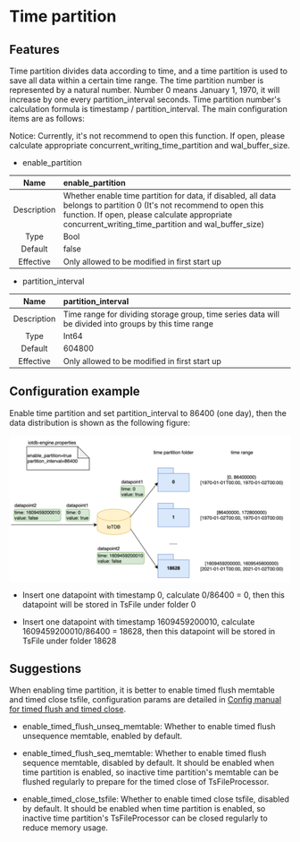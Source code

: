 <!--

    Licensed to the Apache Software Foundation (ASF) under one
    or more contributor license agreements.  See the NOTICE file
    distributed with this work for additional information
    regarding copyright ownership.  The ASF licenses this file
    to you under the Apache License, Version 2.0 (the
    "License"); you may not use this file except in compliance
    with the License.  You may obtain a copy of the License at
    
        http://www.apache.org/licenses/LICENSE-2.0
    
    Unless required by applicable law or agreed to in writing,
    software distributed under the License is distributed on an
    "AS IS" BASIS, WITHOUT WARRANTIES OR CONDITIONS OF ANY
    KIND, either express or implied.  See the License for the
    specific language governing permissions and limitations
    under the License.

-->

# Time partition

## Features

Time partition divides data according to time, and a time partition is used to save all data within a certain time range. The time partition number is represented by a natural number. Number 0 means January 1, 1970, it will increase by one every partition_interval seconds. Time partition number's calculation formula is timestamp / partition_interval. The main configuration items are as follows:

Notice: Currently, it's not recommend to open this function. If open, please calculate appropriate concurrent_writing_time_partition and wal_buffer_size.

* enable\_partition

|Name| enable\_partition |
|:---:|:---|
|Description| Whether enable time partition for data, if disabled, all data belongs to partition 0 (It's not recommend to open this function. If open, please calculate appropriate concurrent_writing_time_partition and wal_buffer_size)|
|Type|Bool|
|Default| false |
|Effective|Only allowed to be modified in first start up|

* partition\_interval

|Name| partition\_interval |
|:---:|:---|
|Description| Time range for dividing storage group, time series data will be divided into groups by this time range |
|Type|Int64|
|Default| 604800 |
|Effective|Only allowed to be modified in first start up|

## Configuration example

Enable time partition and set partition_interval to 86400 (one day), then the data distribution is shown as the following figure:

<img style="width:100%; max-width:800px; max-height:600px; margin-left:auto; margin-right:auto; display:block;" src="https://github.com/apache/iotdb-bin-resources/blob/main/docs/UserGuide/Data%20Concept/Time-Partition/time_partition_example.png?raw=true" alt="time partition example">

* Insert one datapoint with timestamp 0, calculate 0/86400 = 0, then this datapoint will be stored in TsFile under folder 0

* Insert one datapoint with timestamp 1609459200010, calculate 1609459200010/86400 = 18628, then this datapoint will be stored in TsFile under folder 18628

## Suggestions

When enabling time partition, it is better to enable timed flush memtable and timed close tsfile, configuration params are detailed in [Config manual for timed flush and timed close](../Appendix/Config-Manual.md).

* enable_timed_flush_unseq_memtable: Whether to enable timed flush unsequence memtable, enabled by default.

* enable_timed_flush_seq_memtable: Whether to enable timed flush sequence memtable, disabled by default. It should be enabled when time partition is enabled, so inactive time partition's memtable can be flushed regularly to prepare for the timed close of TsFileProcessor.

* enable_timed_close_tsfile: Whether to enable timed close tsfile, disabled by default. It should be enabled when time partition is enabled, so inactive time partition's TsFileProcessor can be closed regularly to reduce memory usage.